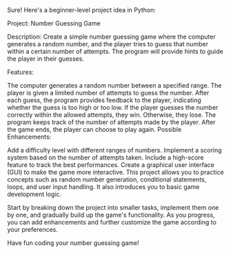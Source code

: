 Sure! Here's a beginner-level project idea in Python:

Project: Number Guessing Game

Description:
Create a simple number guessing game where the computer generates a random number, and the player tries to guess that number within a certain number of attempts. The program will provide hints to guide the player in their guesses.

Features:

The computer generates a random number between a specified range.
The player is given a limited number of attempts to guess the number.
After each guess, the program provides feedback to the player, indicating whether the guess is too high or too low.
If the player guesses the number correctly within the allowed attempts, they win. Otherwise, they lose.
The program keeps track of the number of attempts made by the player.
After the game ends, the player can choose to play again.
Possible Enhancements:

Add a difficulty level with different ranges of numbers.
Implement a scoring system based on the number of attempts taken.
Include a high-score feature to track the best performances.
Create a graphical user interface (GUI) to make the game more interactive.
This project allows you to practice concepts such as random number generation, conditional statements, loops, and user input handling. It also introduces you to basic game development logic.

Start by breaking down the project into smaller tasks, implement them one by one, and gradually build up the game's functionality. As you progress, you can add enhancements and further customize the game according to your preferences.

Have fun coding your number guessing game!